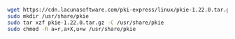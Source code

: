 ﻿```sh
wget https://cdn.lacunasoftware.com/pki-express/linux/pkie-1.22.0.tar.gz
sudo mkdir /usr/share/pkie
sudo tar xzf pkie-1.22.0.tar.gz -C /usr/share/pkie
sudo chmod -R a=r,a+X,u+w /usr/share/pkie
```
